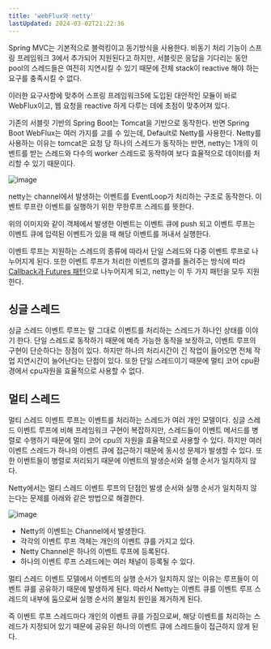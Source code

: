 ```yaml
---
title: 'webFlux와 netty'
lastUpdated: 2024-03-02T21:22:36
---
```


Spring MVC는 기본적으로 블럭킹이고 동기방식을 사용한다. 비동기 처리 기능이 스프링 프레임워크 3에서 추가되어 지원된다고 하지만, 서블릿은 응답을 기다리는 동안 pool의 스레드들은 여전히 지연시킬 수 있기 때문에 전체 stack이 reactive 해야 하는 요구를 충족시킬 수 없다.

이러한 요구사항에 맞추어 스프링 프레임워크5에 도입된 대안적인 모듈이 바로 WebFlux이고, 웹 요청을 reactive 하게 다루는 데에 초점이 맞추어져 있다.

기존의 서블릿 기반의 Spring Boot는 Tomcat을 기반으로 동작한다. 반면 Spring Boot WebFlux는 여러 가지를 고를 수 있는데, Default로 Netty를 사용한다. Netty를 사용하는 이유는 tomcat은 요청 당 하나의 스레드가 동작하는 반면, netty는 1개의 이벤트를 받는 스레드와 다수의 worker 스레드로 동작하여 보다 효율적으로 데이터를 처리할 수 있기 때문이다.

![image](https://user-images.githubusercontent.com/81006587/227113309-0bea32bc-6fd4-4733-bef3-e077f6cb8edc.png)

netty는 channel에서 발생하는 이벤트를 EventLoop가 처리하는 구조로 동작한다. 이벤트 루프란 이벤트를 실행하기 위한 무한루프 스레드를 뜻한다.

위의 이미지와 같이 객체에서 발생한 이벤트는 이벤트 큐에 push 되고 이벤트 루프는 이벤트 큐에 입력된 이벤트가 있을 때 해당 이벤트를 꺼내서 실행한다.
 
이벤트 루프는 지원하는 스레드의 종류에 따라서 단일 스레드와 다중 이벤트 루프로 나누어지게 된다. 또한 이벤트 루프가 처리한 이벤트의 결과를 돌려주는 방식에 따라 [Callback과 Futures 패턴](../%EB%B9%84%EB%8F%99%EA%B8%B0/reactor/Callback%EA%B3%BC%E2%80%85Futures.md)으로 나누어지게 되고, netty는 이 두 가지 패턴을 모두 지원한다.

## 싱글 스레드

싱글 스레드 이벤트 루프는 말 그대로 이벤트를 처리하는 스레드가 하나인 상태를 이야기 한다. 단일 스레드로 동작하기 때문에 예측 가능한 동작을 보장하고, 이벤트 루프의 구현이 단순하다는 장점이 있다. 하지만 하나의 처리시간이 긴 작업이 들어오면 전체 작업 지연시간이 늘어난다는 단점이 있다. 또한 단일 스레드이기 때문에 멀티 코어 cpu환경에서 cpu자원을 효율적으로 사용할 수 없다.

## 멀티 스레드

멀티 스레드 이벤트 루프는 이벤트를 처리하는 스레드가 여러 개인 모델이다. 싱글 스레드 이벤트 루프에 비해 프레임워크 구현이 복잡하지만, 스레드들이 이벤트 메서드를 병렬로 수행하기 때문에 멀티 코어 cpu의 자원을 효율적으로 사용할 수 있다. 하지만 여러 이벤트 스레드가 하나의 이벤트 큐에 접근하기 때문에 동시성 문제가 발생할 수 있다. 또한 이벤트들이 병렬로 처리되기 때문에 이벤트의 발생순서와 실행 순서가 일치하지 않다.

Netty에서는 멀티 스레드 이벤트 루프의 단점인 발생 순서와 실행 순서가 일치하지 않는다는 문제를 아래와 같은 방법으로 해결한다.

![image](https://github.com/rlaisqls/rlaisqls/assets/81006587/8a3c4208-21a9-42a7-a159-f5433db3d6a2)

- Netty의 이벤트는 Channel에서 발생한다.
- 각각의 이벤트 루프 객체는 개인의 이벤트 큐를 가지고 있다.
- Netty Channel은 하나의 이벤트 루프에 등록된다.
- 하나의 이벤트 루프 스레드에는 여러 채널이 등록될 수 있다.

멀티 스레드 이벤트 모델에서 이벤트의 실행 순서가 일치하지 않는 이유는 루프들이 이벤트 큐를 공유하기 때문에 발생하게 된다. 따라서 Netty는 이벤트 큐를 이벤트 루프 스레드의 내부에 둠으로써 실행 순서의 불일치 원인을 제거하게 된다. 

즉 이벤트 루프 스레드마다 개인의 이벤트 큐를 가짐으로써, 해당 이벤트를 처리하는 스레드가 지정되어 있기 때문에 공유된 하나의 이벤트 큐에 스레드들이 접근하지 않게 된다.

